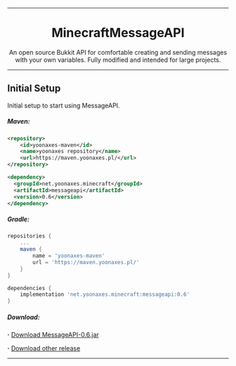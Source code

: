<div align=center>

<hr />

# MinecraftMessageAPI
An open source Bukkit API for comfortable creating and sending messages with your own variables. Fully modified and intended for large projects.

<hr />

</div>

## Initial Setup
Initial setup to start using MessageAPI.

##### Maven:
```xml
<repository>
    <id>yoonaxes-maven</id>
    <name>yoonaxes repository</name>
    <url>https://maven.yoonaxes.pl/</url>
</repository>

<dependency>
  <groupId>net.yoonaxes.minecraft</groupId>
  <artifactId>messageapi</artifactId>
  <version>0.6</version>
</dependency>
```

##### Gradle:
```groovy
repositories {
    ...
    maven {
        name = 'yoonaxes-maven'
        url = 'https://maven.yoonaxes.pl/'
    }
}

dependencies {
    implementation 'net.yoonaxes.minecraft:messageapi:0.6'
}
```

##### Download:
**·** [Download MessageAPI-0.6.jar](https://github.com/yoonaxes/MinecraftMessageAPI/releases/download/0.6/MessageAPI-0.6.jar)

**·** [Download other release](https://github.com/yoonaxes/MinecraftMessageAPI/releases/)

<hr />
